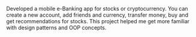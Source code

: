 Developed a mobile e-Banking app for stocks or cryptocurrency. You can
create a new account, add friends and currency, transfer money, buy and get
recommendations for stocks. This project helped me get more familiar with
design patterns and OOP concepts.
